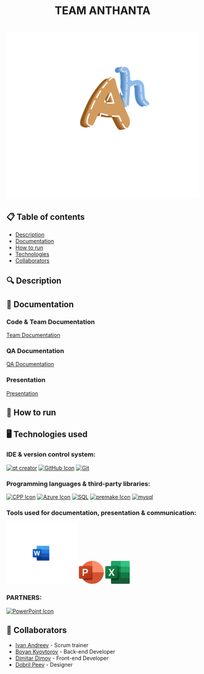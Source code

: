 <h1 align="center"> TEAM ANTHANTA <h1>

<div align="center"> <img src="Documents/logo.png" alt="Anthanta" /> </div>

## 📋 Table of contents
  - [Description](#description)
  - [Documentation](#docs)
  - [How to run](#install)
  - [Technologies](#technologies)
  - [Collaborators](#collaborators)

## 🔍 Description <a name="description"></a>


## 📃 Documentation <a name="docs"></a>
### Code & Team Documentation

[Team Documentation]()

### QA Documentation
[QA Documentation]()
  

### Presentation
[Presentation]()

## 🚀 How to run <a name="install"></a>


## 🖥️ Technologies used <a name="technologies"></a>
### IDE & version control system:
<a href="https://www.qt.io/product/development-tools"><img src="resources/QT-logo.png" alt="qt creator" height="60"/></a> <a href="https://github.com/"><img src="resources/github-desktop-logo.png" alt="GitHub Icon" height="60"/></a> <a href="https://git-scm.com/"><img src="resources/git-icon.png" alt="Git" height="60"/></a>

### Programming languages & third-party libraries:
<a href="https://cplusplus.com/"><img src="resources/cpp-icon.png" alt="CPP Icon" height="60"/></a> <a href="https://azure.microsoft.com/en-us"><img src="resources/azure-icon.jpg" alt="Azure Icon" height="60"/></a> <a href=""><img src="resources/SQL-logo.png" alt="SQL" height="60"/></a> <a href="https:://python.org"><img src="resources/Python-logo.png" alt="premake Icon" height="60"/></a> <a href="https://www.mysql.com/"><img src="resources/Mysql-logo.png" alt="mysql" height="60"/></a>

### Tools used for documentation, presentation & communication:
<a href="https://www.microsoft.com/en-ww/microsoft-365/word?activetab=tabs%3afaqheaderregion3"><img src="Documents/word.png" alt="Word Icon" height="160"/></a> <a href="https://www.microsoft.com/en-ww/microsoft-365/powerpoint"><img src="Documents/power_point.png" alt="PowerPoint Icon" height="60"/></a> <a href="https://www.microsoft.com/en-ww/microsoft-365/excel"><img src="Documents/excel.png" alt="Excel Icon" height="60"/></a> 

### PARTNERS:
<a href=""><img src="resources/BankLogo.png" alt="PowerPoint Icon" height="60"/></a>


## 🧑 Collaborators <a name="collaborators"></a>
- [Ivan Andreev](https://github.com/IVAndreev21) - Scrum trainer 
- [Boyan Kyovtorov](https://github.com/BKKyovtorov21) - Back-end Developer
- [Dimitar Dimov](https://github.com/DRDimov21) - Front-end Developer
- [Dobril Peev](https://github.com/DDpeev21) - Designer
